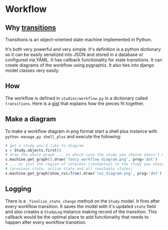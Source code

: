 # Workflow

## Why [transitions](https://github.com/pytransitions/transitions)

Transitions is an object-oriented state machine implemented in Python.

It's both very powerful and very simple. It's definition is a python dictionary so it can be easily serialized into JSON and stored in a database or configured via YAML. It has callback functionality for state transitions. It can create diagrams of the workflow using pygraphiz. It also ties into django model classes very easily.

## How

The workflow is defined in `studies/workflow.py` in a dictionary called `transitions`. Here is a [gist](https://gist.github.com/cwisecarver/7335d99f04fa412a1004c72e2b979e34) that explains how the pieces fit together.


## Make a diagram

To make a workflow diagram in png format start a shell plus instance with `python manage.py shell_plus` and execute the following:

```python
# get a study you'd like to diagram
s = Study.objects.first()
# draw the whole graph ... in which case the study you choose doesn't matter
s.machine.get_graph().draw('fancy_workflow_diagram.png', prog='dot')
# ... or just the region of interest (contextual to the study you chose)
# (previous state, active state and all reachable states)
s.machine.get_graph(show_roi=True).draw('roi_diagram.png', prog='dot')
```

## Logging

There is a `_finalize_state_change` method on the `Study` model. It fires after every workflow transition. It saves the model with it's updated `state` field and also creates a `StudyLog` instance making record of the transition. This callback would be the optimal place to add functionality that needs to happen after every workflow transition.
